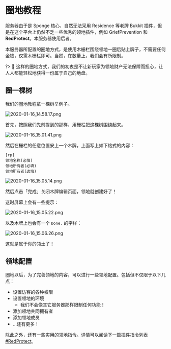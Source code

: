 # 圈地教程

服务器由于是 Sponge 核心，自然无法采用 Residence 等老牌 Bukkit 插件，但是在这个平台上仍然不乏一些优秀的领地插件，例如 GriefPrevention 和 **RedProtect**。本服务器使用后者。

本服务器所配置的圈地方式，是使用木栅栏围绕领地一圈后贴上牌子，不需要任何金钱，仅需木栅栏即可。当然，在数量上，我们会有所限制。

?> 🤔 这样的圈地方式，我们的初衷是不让新玩家为领地财产无法保障而担心，让人人都能轻松地获得一份属于自己的地盘。

## 圈一棵树

我们的圈地教程拿一棵树举例子。

![2020-01-16_14.58.17.png](https://i.loli.net/2020/01/16/4dOH6hTgVXrybLz.png)

首先，按照我们先前提到的那样，用栅栏把这棵树围绕起来。

![2020-01-16_15.01.41.png](https://i.loli.net/2020/01/16/6MElRVsZ5HLUnkw.png)

然后在栅栏的任意位置安上一个木牌，上面写上如下格式的内容：

```sign
[rp]
领地名称(必填)
领地所有者(必填)
领地所有者(选填)
```

![2020-01-16_15.05.14.png](https://i.loli.net/2020/01/16/HTzwQXq1lc8bi4R.png)

然后点击「完成」关闭木牌编辑页面，领地就创建好了！

这时屏幕上会有一些提示：

![2020-01-16_15.05.22.png](https://i.loli.net/2020/01/16/iC6ulWEkez1bP58.png)

以及木牌上也会有一个 `Done.` 的字样：

![2020-01-16_15.06.26.png](https://i.loli.net/2020/01/16/phkLcES6YPBZITn.png)

这就是属于你的领土了！

## 领地配置

圈地以后，为了完善领地的内容，可以进行一些领地配置。包括但不仅限于以下几点：

- 设置访客的各种权限
- 设置领地的环境
    - 我们不会像其它服务器那样限制任何功能！
- 添加领地共同拥有者
- 添加领地成员
- ...还有更多！

除此之外，还有一些实用的领地指令。详情可以阅读下一篇[插件指令列表#RedProtect](/plugin-tutorial/player-commands.md#RedProtect)。

